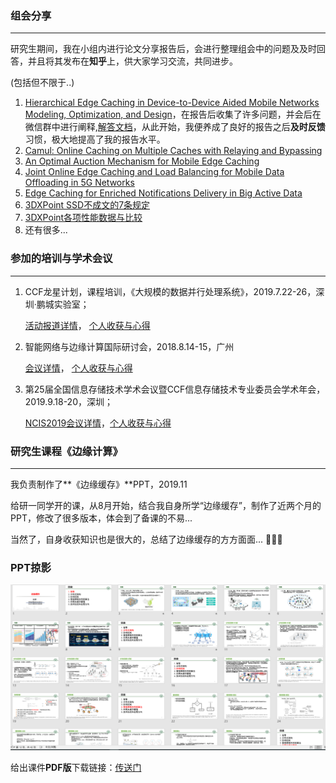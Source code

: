 ### 组会分享

----

研究生期间，我在小组内进行论文分享报告后，会进行整理组会中的问题及及时回答，并且将其发布在**知乎**上，供大家学习交流，共同进步。

(包括但不限于..)

1. [Hierarchical Edge Caching in Device-to-Device Aided Mobile Networks Modeling, Optimization, and Design](https://github.com/zzy928/Dashboard/blob/master/190516%E8%AE%BA%E6%96%87%E9%98%85%E8%AF%BB%E5%88%86%E4%BA%ABHierarchical%20Edge%20Caching%20in%20Device-to-Device%20Aided%20Mobile%20Networks%20Modeling%2C%20Optimization%2C%20and%20Design.pdf)，在报告后收集了许多问题，并会后在微信群中进行阐释,[解答文档](https://github.com/zzy928/Dashboard/blob/master/190516%E8%AE%BA%E6%96%87%E9%97%AE%E9%A2%98%E6%94%B6%E9%9B%86%E4%B8%8E%E8%A7%A3%E7%AD%94.pdf)，从此开始，我便养成了良好的报告之后**及时反馈**习惯，极大地提高了我的报告水平。
2. [Camul: Online Caching on Multiple Caches with Relaying and Bypassing](https://zhuanlan.zhihu.com/p/66803591)
3. [An Optimal Auction Mechanism for Mobile Edge Caching](https://zhuanlan.zhihu.com/p/72170458)
4. [Joint Online Edge Caching and Load Balancing for Mobile Data Offloading in 5G Networks](https://github.com/zzy928/Dashboard/blob/master/%E5%AD%98%E5%82%A8%E7%BB%84%E4%BC%9A%E6%8A%A5%E5%91%8A20190910.pdf)
5. [Edge Caching for Enriched Notifications Delivery in Big Active Data](https://github.com/zzy928/Dashboard/blob/master/%E7%BB%84%E4%BC%9A%E6%8A%A5%E5%91%8A_190627.pdf)
7. [3DXPoint SSD不成文的7条规定](https://github.com/zzy928/Dashboard/blob/master/3DXPoint%20SSD%E4%B8%8D%E6%88%90%E6%96%87%E7%9A%847%E6%9D%A1%E8%A7%84%E5%AE%9A.pdf)
8. [3DXPoint各项性能数据与比较](https://github.com/zzy928/Dashboard/blob/master/3DXPoint%E5%90%84%E9%A1%B9%E6%80%A7%E8%83%BD%E6%95%B0%E6%8D%AE%E4%B8%8E%E6%AF%94%E8%BE%83.pdf)
9. 还有很多...



### 参加的培训与学术会议

----

1. CCF龙星计划，课程培训，《大规模的数据并行处理系统》，2019.7.22-26，深圳·鹏城实验室；

   [活动报道详情](https://www.ccf.org.cn/c/2019-08-16/668155.shtml)， [个人收获与心得]()

2. 智能网络与边缘计算国际研讨会，2018.8.14-15，广州

   [会议详情](http://maka.im/pcviewer/5453383/J44Y2VDQW5453383)， [个人收获与心得]()

3. 第25届全国信息存储技术学术会议暨CCF信息存储技术专业委员会学术年会，2019.9.18-20，深圳；

   [NCIS2019会议详情](https://ccfncis.github.io/ncis2019/)，[个人收获与心得]()



### 研究生课程《边缘计算》

----

我负责制作了**《边缘缓存》**PPT，2019.11

给研一同学开的课，从8月开始，结合我自身所学“边缘缓存”，制作了近两个月的PPT，修改了很多版本，体会到了备课的不易...

当然了，自身收获知识也是很大的，总结了边缘缓存的方方面面...
:muscle::muscle::muscle:

### PPT掠影

![PPT掠影](https://github.com/zzy928/Dashboard/blob/master/images/PPT%E6%8E%A0%E5%BD%B1.png?raw=true)

给出课件**PDF版**下载链接：[传送门](https://github.com/zzy928/Dashboard/blob/master/%E8%BE%B9%E7%BC%98%E7%BC%93%E5%AD%9820191030_v3.pdf)

